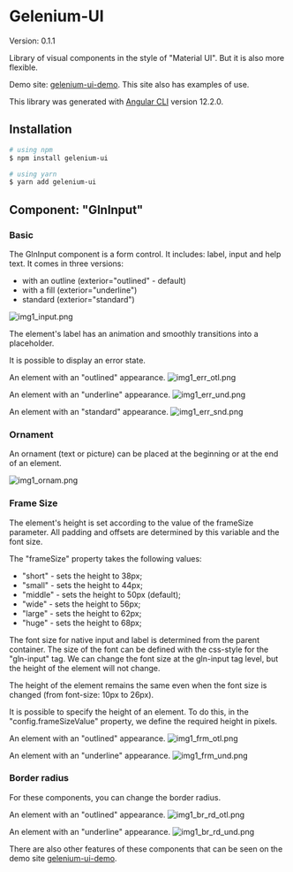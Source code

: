 # Gelenium-UI

Version: 0.1.1

Library of visual components in the style of "Material UI".
But it is also more flexible.

Demo site: [gelenium-ui-demo](https://alx-melnichuk.github.io/gelenium-ui-demo/).
This site also has examples of use.

This library was generated with [Angular CLI](https://github.com/angular/angular-cli) version 12.2.0.

## Installation

```bash
# using npm
$ npm install gelenium-ui

# using yarn
$ yarn add gelenium-ui
```

## Component: "GlnInput"

### Basic
The GlnInput component is a form control. It includes: label, input and help text.
It comes in three versions:

- with an outline (exterior="outlined" - default)
- with a fill (exterior="underline")
- standard (exterior="standard")

![img1_input.png](img1_input.png)
                
The element's label has an animation and smoothly transitions into a placeholder.

It is possible to display an error state.

An element with an "outlined" appearance.
![img1_err_otl.png](img1_err_otl.png)

An element with an "underline" appearance.
![img1_err_und.png](img1_err_und.png)

An element with an "standard" appearance.
![img1_err_snd.png](img1_err_snd.png)

### Ornament

An ornament (text or picture) can be placed at the beginning or at the end of an element.

![img1_ornam.png](img1_ornam.png)


### Frame Size

The element's height is set according to the value of the frameSize parameter. 
All padding and offsets are determined by this variable and the font size.

The "frameSize" property takes the following values:
- "short" - sets the height to 38px;
- "small" - sets the height to 44px;
- "middle" - sets the height to 50px (default);
- "wide" - sets the height to 56px;
- "large" - sets the height to 62px;
- "huge" - sets the height to 68px;

The font size for native input and label is determined from the parent container.
The size of the font can be defined with the css-style for the "gln-input" tag.
We can change the font size at the gln-input tag level, but the height of the element will not change.

The height of the element remains the same even when the font size is changed (from font-size: 10px to 26px).

It is possible to specify the height of an element. To do this, in the "config.frameSizeValue" property, we define the required height in pixels.

An element with an "outlined" appearance.
![img1_frm_otl.png](img1_frm_otl.png)

An element with an "underline" appearance.
![img1_frm_und.png](img1_frm_und.png)


### Border radius

For these components, you can change the border radius.

An element with an "outlined" appearance.
![img1_br_rd_otl.png](img1_br_rd_otl.png)

An element with an "underline" appearance.
![img1_br_rd_und.png](img1_br_rd_und.png)

There are also other features of these components that can be seen on the demo site [gelenium-ui-demo](https://alx-melnichuk.github.io/gelenium-ui-demo/).
